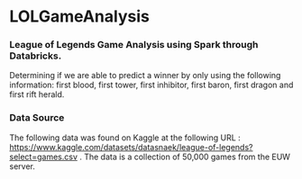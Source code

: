 # LOLGameAnalysis
### League of Legends Game Analysis using Spark through Databricks. 

Determining if we are able to predict a winner by only using the following information: first blood, first tower, first inhibitor, first baron, first dragon and first rift herald.


### Data Source
The following data was found on Kaggle at the following URL : https://www.kaggle.com/datasets/datasnaek/league-of-legends?select=games.csv .
The data is a collection of 50,000 games from the EUW server.
